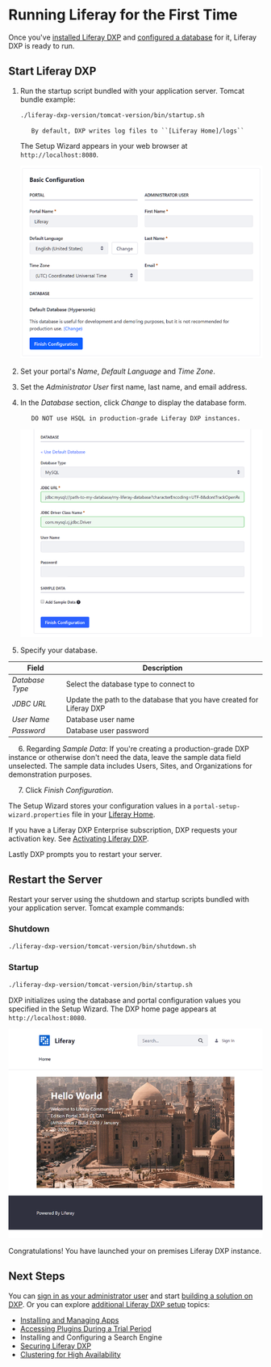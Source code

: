 # Running Liferay for the First Time

Once you've [installed Liferay DXP](./installing-a-liferay-tomcat-bundle.md#installing) and [configured a database](./configuring-a-database.md) for it, Liferay DXP is ready to run.

## Start Liferay DXP

1. Run the startup script bundled with your application server. Tomcat bundle example:

    ```bash
    ./liferay-dxp-version/tomcat-version/bin/startup.sh
    ```

    ```note::
       By default, DXP writes log files to ``[Liferay Home]/logs``
    ```

    The Setup Wizard appears in your web browser at `http://localhost:8080`.

    ![On completing startup, DXP launches a web browser that displays the Basic Configuration page.](./running-liferay-for-the-first-time/images/01.png)

2. Set your portal's *Name*, *Default Language* and *Time Zone*.

3. Set the *Administrator User* first name, last name, and email address.

4. In the *Database* section, click *Change* to display the database form.

    ```warning::
       DO NOT use HSQL in production-grade Liferay DXP instances.
    ```

    ![The Setup Wizard's database form lets you specify the database you created for DXP.](./running-liferay-for-the-first-time/images/02.png)

5. Specify your database.

| Field | Description |
| --- | --- |
| *Database Type* | Select the database type to connect to |
| *JDBC URL* | Update the path to the database that you have created for Liferay DXP |
| *User Name* | Database user name |
| *Password* | Database user password |

&nbsp;&nbsp;&nbsp;&nbsp;&nbsp;6\. Regarding *Sample Data*: If you're creating a production-grade DXP instance or otherwise don't need the data, leave the sample data field unselected. The sample data includes Users, Sites, and Organizations for demonstration purposes.

&nbsp;&nbsp;&nbsp;&nbsp;&nbsp;7\. Click *Finish Configuration*.

The Setup Wizard stores your configuration values in a `portal-setup-wizard.properties` file in your [Liferay Home](../reference/liferay-home.md).

If you have a Liferay DXP Enterprise subscription, DXP requests your activation key. See [Activating Liferay DXP](../setting-up-liferay-dxp/activating-liferay-dxp.md).

Lastly DXP prompts you to restart your server.

## Restart the Server

Restart your server using the shutdown and startup scripts bundled with your application server. Tomcat example commands:

### Shutdown

```bash
./liferay-dxp-version/tomcat-version/bin/shutdown.sh
```

### Startup

```bash
./liferay-dxp-version/tomcat-version/bin/startup.sh
```

DXP initializes using the database and portal configuration values you specified in the Setup Wizard. The DXP home page appears at `http://localhost:8080`.

![Once you've configured DXP and restarted the server, the DXP home page appears and is ready for you to sign in!](./running-liferay-for-the-first-time/images/03.png)

Congratulations! You have launched your on premises Liferay DXP instance.

## Next Steps

You can [sign in as your administrator user](../../getting-started/introduction-to-the-admin-account.md) and start [building a solution on DXP](../../building-solutions-on-dxp/README.md). Or you can explore [additional Liferay DXP setup](../setting-up-liferay-dxp/setting-up-liferay-dxp.md) topics:

* [Installing and Managing Apps](../../system-administration/installing-and-managing-apps/getting-started/installing-and-managing-apps.md)
* [Accessing Plugins During a Trial Period](../../system-administration/installing-and-managing-apps/installing-apps/accessing-ee-plugins-during-a-trial-period.md)
* Installing and Configuring a Search Engine
* [Securing Liferay DXP](../securing-liferay/introduction-to-securing-liferay.md)
* [Clustering for High Availability](../setting-up-liferay-dxp/clustering-for-high-availability/clustering-for-high-availability.md)

